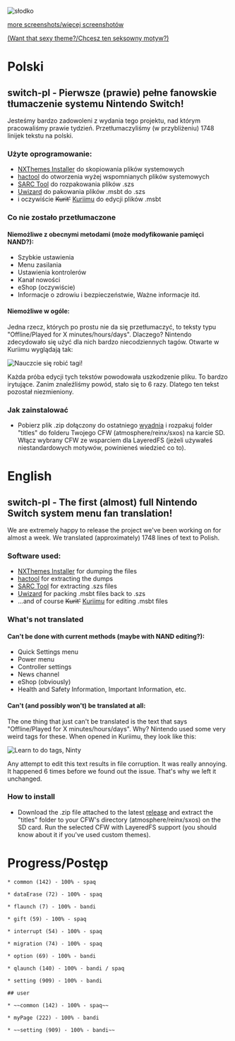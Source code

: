 ![słodko](https://github.com/bandithedoge/switch-pl/blob/master/ss/lang.jpg)

[more screenshots/więcej screenshotów](https://github.com/bandithedoge/switch-pl/tree/master/ss/)

[(Want that sexy theme?/Chcesz ten seksowny motyw?)](https://gbatemp.net/download/atmosphere-theme.35531/)

# Polski

## switch-pl - Pierwsze (prawie) pełne fanowskie tłumaczenie systemu Nintendo Switch!

Jesteśmy bardzo zadowoleni z wydania tego projektu, nad którym pracowaliśmy prawie tydzień. Przetłumaczyliśmy (w przybliżeniu) 1748 linijek tekstu na polski.

### Użyte oprogramowanie:

* [NXThemes Installer](https://github.com/exelix11/SwitchThemeInjector) do skopiowania plików systemowych
* [hactool](https://github.com/SciresM/hactool) do otworzenia wyżej wspomnianych plików systemowych
* [SARC Tool](https://github.com/aboood40091/SARC-Tool) do rozpakowania plików .szs
* [Uwizard](https://github.com/MrMysterio/Uwizard) do pakowania plików .msbt do .szs
* i oczywiście ~~Kurit'~~ [Kuriimu](https://github.com/IcySon55/Kuriimu) do edycji plików .msbt


### Co nie zostało przetłumaczone

#### Niemożliwe z obecnymi metodami (może modyfikowanie pamięci NAND?):

* Szybkie ustawienia
* Menu zasilania
* Ustawienia kontrolerów
* Kanał nowości
* eShop (oczywiście)
* Informacje o zdrowiu i bezpieczeństwie, Ważne informacje itd.

#### Niemożliwe w ogóle:

Jedna rzecz, których po prostu nie da się przetłumaczyć, to teksty typu "Offline/Played for X minutes/hours/days". Dlaczego? Nintendo zdecydowało się użyć dla nich bardzo niecodziennych tagów. Otwarte w Kuriimu wyglądają tak:

![Nauczcie się robić tagi!](https://i.imgur.com/mJTG5BT.png)

Każda próba edycji tych tekstów powodowała uszkodzenie pliku. To bardzo irytujące. Zanim znaleźliśmy powód, stało się to 6 razy. Dlatego ten tekst pozostał niezmieniony.


### Jak zainstalować

* Pobierz plik .zip dołączony do ostatniego [wyadnia](https://github.com/bandithedoge/switch-pl/releases) i rozpakuj folder "titles" do folderu Twojego CFW (atmosphere/reinx/sxos) na karcie SD. Włącz wybrany CFW ze wsparciem dla LayeredFS (jeżeli używałeś niestandardowych motywów, powinieneś wiedzieć co to).



# English

## switch-pl - The first (almost) full Nintendo Switch system menu fan translation!

We are extremely happy to release the project we've been working on for almost a week. We translated (approximately) 1748 lines of text to Polish.

### Software used:

* [NXThemes Installer](https://github.com/exelix11/SwitchThemeInjector) for dumping the files
* [hactool](https://github.com/SciresM/hactool) for extracting the dumps
* [SARC Tool](https://github.com/aboood40091/SARC-Tool) for extracting .szs files
* [Uwizard](https://github.com/MrMysterio/Uwizard) for packing .msbt files back to .szs
* ...and of course ~~Kurit'~~ [Kuriimu](https://github.com/IcySon55/Kuriimu) for editing .msbt files


### What's not translated

#### Can't be done with current methods (maybe with NAND editing?):

* Quick Settings menu
* Power menu
* Controller settings
* News channel
* eShop (obviously)
* Health and Safety Information, Important Information, etc.

#### Can't (and possibly won't) be translated at all:

The one thing that just can't be translated is the text that says "Offline/Played for X minutes/hours/days". Why? Nintendo used some very weird tags for these. When opened in Kuriimu, they look like this:

![Learn to do tags, Ninty](https://i.imgur.com/mJTG5BT.png)

Any attempt to edit this text results in file corruption. It was really annoying. It happened 6 times before we found out the issue. That's why we left it unchanged.


### How to install

* Download the .zip file attached to the latest [release](https://github.com/bandithedoge/switch-pl/releases) and extract the "titles" folder to your CFW's directory (atmosphere/reinx/sxos) on the SD card. Run the selected CFW with LayeredFS support (you should know about it if you've used custom themes).

# Progress/Postęp

```
* common (142) - 100% - spaq

* dataErase (72) - 100% - spaq

* flaunch (7) - 100% - bandi

* gift (59) - 100% - spaq

* interrupt (54) - 100% - spaq

* migration (74) - 100% - spaq

* option (69) - 100% - bandi

* qlaunch (140) - 100% - bandi / spaq

* setting (909) - 100% - bandi

## user

* ~~common (142) - 100% - spaq~~

* myPage (222) - 100% - bandi

* ~~setting (909) - 100% - bandi~~
```
